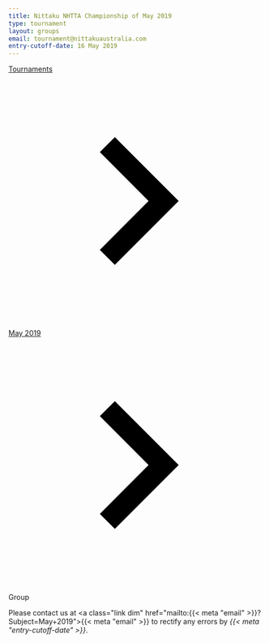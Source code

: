 ```yaml
---
title: Nittaku NHTTA Championship of May 2019
type: tournament
layout: groups
email: tournament@nittakuaustralia.com
entry-cutoff-date: 16 May 2019
---
```


<a href="/" class="link dim">Tournaments</a> <span class="dib w1 h1 v-btm"><svg viewBox="0 0 24 24"><path d="M10 6L8.59 7.41 13.17 12l-4.58 4.59L10 18l6-6z"></path></svg></span> <a href="/201905" class="link dim">May 2019</a> <span class="dib w1 h1 v-btm"><svg viewBox="0 0 24 24"><path d="M10 6L8.59 7.41 13.17 12l-4.58 4.59L10 18l6-6z"></path></svg></span> Group <span class="js-link dib w1 h1 v-btm"></span>

<div id="app" class="mv5"></div>

Please contact us at <a class="link dim" href="mailto:{{< meta "email" >}}?Subject=May+2019">{{< meta "email" >}}</a> to rectify any errors by *{{< meta "entry-cutoff-date" >}}*.
